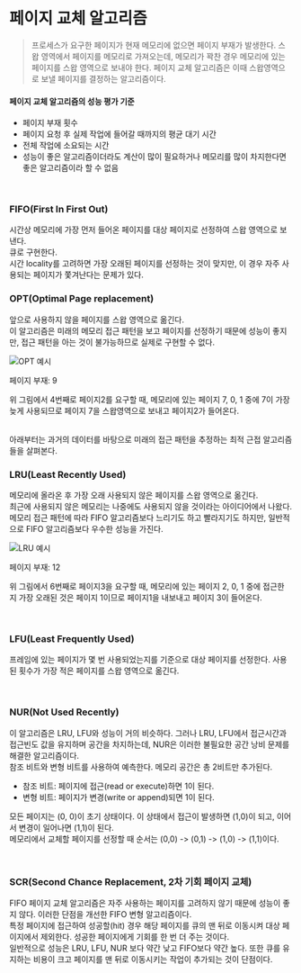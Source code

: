 # 페이지 교체 알고리즘
> 프로세스가 요구한 페이지가 현재 메모리에 없으면 페이지 부재가 발생한다. 스왑 영역에서 페이지를 메모리로 가져오는데, 메모리가 꽉찬 경우 메모리에 있는 페이지를 스왑 영역으로 보내야 한다.
페이지 교체 알고리즘은 이때 스왑영역으로 보낼 페이지를 결정하는 알고리즘이다.

#### 페이지 교체 알고리즘의 성능 평가 기준
- 페이지 부재 횟수
- 페이지 요청 후 실제 작업에 들어갈 때까지의 평균 대기 시간
- 전체 작업에 소요되는 시간<br/>
- 성능이 좋은 알고리즘이더라도 계산이 많이 필요하거나 메모리를 많이 차지한다면 좋은 알고리즘이라 할 수 없음

<br/>

### FIFO(First In First Out)
시간상 메모리에 가장 먼저 들어온 페이지를 대상 페이지로 선정하여 스왑 영역으로 보낸다. <br/>
큐로 구현한다. <br/>
시간 locality를 고려하면 가장 오래된 페이지를 선정하는 것이 맞지만, 이 경우 자주 사용되는 페이지가 쫓겨난다는 문제가 있다.
<br/>

### OPT(Optimal Page replacement)
앞으로 사용하지 않을 페이지를 스왑 영역으로 옮긴다. <br/>
이 알고리즘은 미래의 메모리 접근 패턴을 보고 페이지를 선정하기 때문에 성능이 좋지만, 접근 패턴을 아는 것이 불가능하므로 실제로 구현할 수 없다.

![OPT 예시](https://media.geeksforgeeks.org/wp-content/uploads/optimal_page.png)

페이지 부재: 9

위 그림에서 4번째로 페이지2를 요구할 때, 메모리에 있는 페이지 7, 0, 1 중에 7이 가장 늦게 사용되므로 페이지 7을 스왑영역으로 보내고 페이지2가 들어온다.

<br/>
아래부터는 과거의 데이터를 바탕으로 미래의 접근 패턴을 추정하는 최적 근접 알고리즘들을 살펴본다.

### LRU(Least Recently Used)
메모리에 올라온 후 가장 오래 사용되지 않은 페이지를 스왑 영역으로 옮긴다. <br/>
최근에 사용되지 않은 메모리는 나중에도 사용되지 않을 것이라는 아이디어에서 나왔다.<br/>
메모리 접근 패턴에 따라 FIFO 알고리즘보다 느리기도 하고 빨라지기도 하지만, 일반적으로 FIFO 알고리즘보다 우수한 성능을 가진다.

![LRU 예시](https://lh3.googleusercontent.com/proxy/bOIQ6FYS6rFBmPZgaEJsMwj82MECNyazH2l_nTU1D0DntyLEBLofRjdCwFJ37lK9Rmx_Onzkhc0KvRIQSpcD3kfL2njay3xmuet8i-SO3iwACwlMewwqcXZcDtNC7hM)

페이지 부재: 12

위 그림에서 6번째로 페이지3을 요구할 때, 메모리에 있는 페이지 2, 0, 1 중에 접근한 지 가장 오래된 것은 페이지 1이므로 페이지1을 내보내고 페이지 3이 들어온다.

<br/>

### LFU(Least Frequently Used)
프레임에 있는 페이지가 몇 번 사용되었는지를 기준으로 대상 페이지를 선정한다. 사용된 횟수가 가장 적은 페이지를 스왑 영역으로 옮긴다.

<br/>

### NUR(Not Used Recently)
이 알고리즘은 LRU, LFU와 성능이 거의 비슷하다. 그러나 LRU, LFU에서 접근시간과 접근빈도 값을 유지하며 공간을 차지하는데, NUR은 이러한 불필요한 공간 낭비 문제를 해결한 알고리즘이다.<br/>
참조 비트와 변형 비트를 사용하여 예측한다. 메모리 공간은 총 2비트만 추가된다.
- 참조 비트: 페이지에 접근(read or execute)하면 1이 된다.
- 변형 비트: 페이지가 변경(write or append)되면 1이 된다.

모든 페이지는 (0, 0)이 초기 상태이다. 이 상태에서 접근이 발생하면 (1,0)이 되고, 이어서 변경이 일어나면 (1,1)이 된다. <br/>
메모리에서 교체할 페이지를 선정할 때 순서는 (0,0) -> (0,1) -> (1,0) -> (1,1)이다.

<br/>

### SCR(Second Chance Replacement, 2차 기회 페이지 교체)
FIFO 페이지 교체 알고리즘은 자주 사용하는 페이지를 고려하지 않기 때문에 성능이 좋지 않다. 이러한 단점을 개선한 FIFO 변형 알고리즘이다.<br/>
특정 페이지에 접근하여 성공할(hit) 경우 해당 페이지를 큐의 맨 뒤로 이동시켜 대상 페이지에서 제외한다. 성공한 페이지에게 기회를 한 번 더 주는 것이다.<br/>
일반적으로 성능은 LRU, LFU, NUR 보다 약간 낮고 FIFO보다 약간 높다. 또한 큐를 유지하는 비용이 크고 페이지를 맨 뒤로 이동시키는 작업이 추가되는 것이 단점이다.
